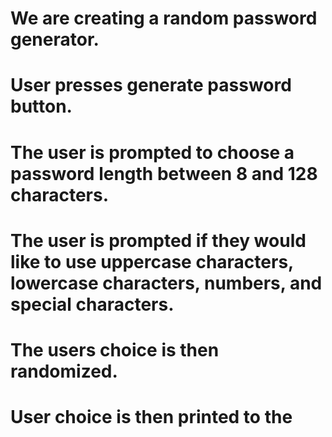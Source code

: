 # We are creating a random password generator. 

# User presses generate password button. 

# The user is prompted to choose a password length between 8 and 128 characters. 

# The user is prompted if they would like to use uppercase characters, lowercase characters, numbers, and special characters. 

# The users choice is then randomized. 

# User choice is then printed to the screen. 